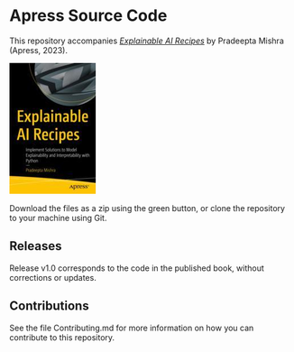 # Apress Source Code

This repository accompanies [*Explainable AI Recipes*](https://link.springer.com/book/10.1007/978-1-4842-9029-3) by Pradeepta Mishra (Apress, 2023).

[comment]: #cover
![Cover image](978-1-4842-9028-6.jpg)

Download the files as a zip using the green button, or clone the repository to your machine using Git.

## Releases

Release v1.0 corresponds to the code in the published book, without corrections or updates.

## Contributions

See the file Contributing.md for more information on how you can contribute to this repository.